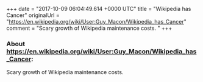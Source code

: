 +++
date = "2017-10-09 06:04:49.614 +0000 UTC"
title = "Wikipedia has Cancer"
originalUrl = "https://en.wikipedia.org/wiki/User:Guy_Macon/Wikipedia_has_Cancer"
comment = "Scary growth of Wikipedia maintenance costs. "
+++

### About https://en.wikipedia.org/wiki/User:Guy_Macon/Wikipedia_has_Cancer:

Scary growth of Wikipedia maintenance costs. 
